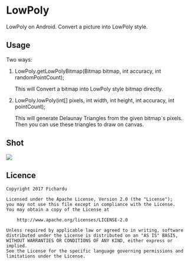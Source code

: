 # LowPoly

LowPoly on Android. Convert a picture into LowPoly style.

## Usage

Two ways:

1. LowPoly.getLowPolyBitmap(Bitmap bitmap, int accuracy, int randomPointCount);

	This will Convert a bitmap into LowPoly style bitmap directly.
	
2. LowPoly.lowPoly(int[] pixels, int width, int height, int accuracy, int pointCount);

	This will generate Delaunay Triangles from the given bitmap`s pixels. Then you can use these triangles to draw on canvas.

## Shot

![](./screenshots/sample.gif)

## Licence

	Copyright 2017 Fichardu
	
	Licensed under the Apache License, Version 2.0 (the "License");
	you may not use this file except in compliance with the License.
	You may obtain a copy of the License at
	
	    http://www.apache.org/licenses/LICENSE-2.0
	
	Unless required by applicable law or agreed to in writing, software
	distributed under the License is distributed on an "AS IS" BASIS,
	WITHOUT WARRANTIES OR CONDITIONS OF ANY KIND, either express or implied.
	See the License for the specific language governing permissions and
	limitations under the License.